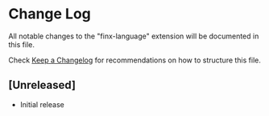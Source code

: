 # Change Log

All notable changes to the "finx-language" extension will be documented in this file.

Check [Keep a Changelog](http://keepachangelog.com/) for recommendations on how to structure this file.

## [Unreleased]

- Initial release